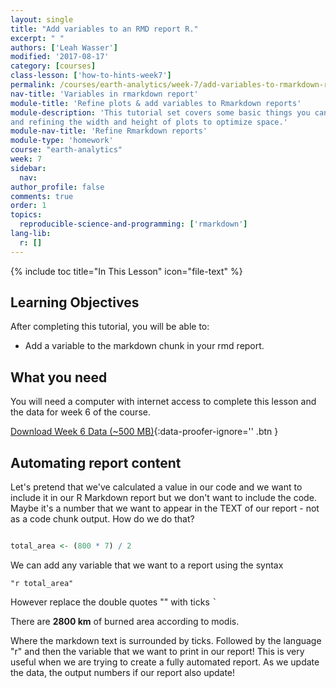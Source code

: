 ```yaml
---
layout: single
title: "Add variables to an RMD report R."
excerpt: " "
authors: ['Leah Wasser']
modified: '2017-08-17'
category: [courses]
class-lesson: ['how-to-hints-week7']
permalink: /courses/earth-analytics/week-7/add-variables-to-rmarkdown-report/
nav-title: 'Variables in rmarkdown report'
module-title: 'Refine plots & add variables to Rmarkdown reports'
module-description: 'This tutorial set covers some basic things you can do to refine your plots in Rmarkdown document. It covers plotting in grids, adding titles to plotRGB() plots
and refining the width and height of plots to optimize space.'
module-nav-title: 'Refine Rmarkdown reports'
module-type: 'homework'
course: "earth-analytics"
week: 7
sidebar:
  nav:
author_profile: false
comments: true
order: 1
topics:
  reproducible-science-and-programming: ['rmarkdown']
lang-lib:
  r: []
---
```


{% include toc title="In This Lesson" icon="file-text" %}

<div class='notice--success' markdown="1">

## <i class="fa fa-graduation-cap" aria-hidden="true"></i> Learning Objectives

After completing this tutorial, you will be able to:

* Add a variable to the markdown chunk in your rmd report.

## <i class="fa fa-check-square-o fa-2" aria-hidden="true"></i> What you need

You will need a computer with internet access to complete this lesson and the
data for week 6 of the course.

[<i class="fa fa-download" aria-hidden="true"></i> Download Week 6 Data (~500 MB)](https://ndownloader.figshare.com/files/7677208){:data-proofer-ignore='' .btn }
</div>




## Automating report content

Let's pretend that we've calculated a value in our code and we want to include
it in our R Markdown report but we don't want to include the code. Maybe it's a
number that we want to appear in the TEXT of our report - not as a code chunk
output. How do we do that?



```r

total_area <- (800 * 7) / 2
```

We can add any variable that we want to a report using the syntax

`"r total_area"`

However replace the double quotes "" with ticks <kbd>`</kbd>


There are **2800 km** of burned area according to modis.

Where the markdown text is surrounded by ticks. Followed by the language "r"
and then the variable that we want to print in our report! This is very useful
when we are trying to create a fully automated report. As we update the data,
the output numbers if our report also update!
